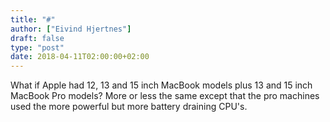 ```yaml
---
title: "#"
author: ["Eivind Hjertnes"]
draft: false
type: "post"
date: 2018-04-11T02:00:00+02:00
---
```


What if Apple had 12, 13 and 15 inch MacBook models plus 13 and 15 inch
MacBook Pro models? More or less the same except that the pro machines
used the more powerful but more battery draining CPU's.
